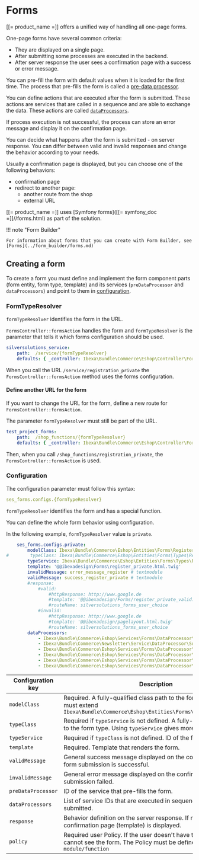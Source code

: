 # Forms

[[= product_name =]] offers a unified way of handling all one-page forms.

One-page forms have several common criteria:

- They are displayed on a single page.
- After submitting some processes are executed in the backend.
- After server response the user sees a confirmation page with a success or error message.

You can pre-fill the form with default values when it is loaded for the first time.
The process that pre-fills the form is called a [pre-data processor](form_api/predataprocessors.md).

You can define actions that are executed after the form is submitted.
These actions are services that are called in a sequence and are able to exchange the data.
These actions are called [`dataProcessors`](form_api/dataprocessors.md).

If process execution is not successful, the process can store an error message
and display it on the confirmation page.

You can decide what happens after the form is submitted - on server response.
You can differ between valid and invalid responses and change the behavior according to your needs.

Usually a confirmation page is displayed, but you can choose one of the following behaviors:

- confirmation page
- redirect to another page:
    - another route from the shop
    - external URL

[[= product_name =]] uses [Symfony forms]([[= symfony_doc =]]//forms.html) as part of the solution.

!!! note "Form Builder"

    For information about forms that you can create with Form Builder, see [Forms](../form_builder/forms.md)

## Creating a form

To create a form you must define and implement the form component parts (form entity, form type, template)
and its services (`preDataProcessor` and `dataProcessors`) and point to them in [configuration](#configuration).

### FormTypeResolver

`formTypeResolver` identifies the form in the URL.

`FormsController::formsAction` handles the form and `formTypeResolver` is the parameter that tells it
which forms configuration should be used.

``` yaml
silversolutions_service:
    path:  /service/{formTypeResolver}
    defaults: { _controller: Ibexa\Bundle\Commerce\Eshop\Controller\FormsController::formsAction }
```

When you call the URL `/service/registration_private` the `FormsController::formsAction` method
uses the forms configuration.

#### Define another URL for the form

If you want to change the URL for the form, define a new route for `FormsController::formsAction`.

The parameter `formTypeResolver` must still be part of the URL.

``` yaml
test_project_forms:
    path:  /shop_functions/{formTypeResolver}
    defaults: { _controller: Ibexa\Bundle\Commerce\Eshop\Controller\FormsController::formsAction }
```

Then, when you call `/shop_functions/registration_private`, the `FormsController::formsAction` is used.

### Configuration

The configuration parameter must follow this syntax:

``` yaml
ses_forms.configs.{formTypeResolver}
```

`formTypeResolver` identifies the form and has a special function.

You can define the whole form behavior using configuration.

In the following example, `formTypeResolver` value is `private`.

``` yaml
    ses_forms.configs.private:
        modelClass: Ibexa\Bundle\Commerce\Eshop\Entities\Forms\RegisterPrivate
#        typeClass: Ibexa\Bundle\Commerce\Eshop\Entities\Forms\Types\RegisterPrivateType
        typeService: Ibexa\Bundle\Commerce\Eshop\Entities\Forms\Types\RegisterPrivateType
        template: '@@ibexadesign\Forms\register_private.html.twig'
        invalidMessage: error_message_register # textmodule
        validMessage: success_register_private # textmodule
        #response:
            #valid:
                #httpResponse: http://www.google.de
                #template: '@@ibexadesign/Forms/register_private_valid.html.twig'
                #routeName: silversolutions_forms_user_choice
            #invalid:
                #httpResponse: http://www.google.de
                #template: '@@ibexadesign/pagelayout.html.twig'
                #routeName: silversolutions_forms_user_choice
        dataProcessors:
            - Ibexa\Bundle\Commerce\Eshop\Services\Forms\DataProcessor\CreateCustomerProfileDataDataProcessor
            - Ibexa\Bundle\Commerce\Newsletter\Service\DataProcessor\SubscribeNewsletterDataProcessor
            - Ibexa\Bundle\Commerce\Eshop\Services\Forms\DataProcessor\EzCreateUserDataProcessor
            - Ibexa\Bundle\Commerce\Eshop\Services\Forms\DataProcessor\EzUserDisableDataProcessor
            - Ibexa\Bundle\Commerce\Eshop\Services\Forms\DataProcessor\CreateRegistrationTokenDataProcessor
            - Ibexa\Bundle\Commerce\Eshop\Services\Forms\DataProcessor\SendConfirmationMailDataProcessor
```

|Configuration key|Description|
|--- |--- |
|`modelClass`|Required. A fully-qualified class path to the form entity. This class must extend `Ibexa\Bundle\Commerce\Eshop\Entities\Forms\AbstractFormEntity`|
|`typeClass`|Required if `typeService` is not defined. A fully-qualified class path to the form type. Using `typeService` gives more flexibility.|
|`typeService` |Required if `typeClass` is not defined. ID of the form type service.|
|`template`|Required. Template that renders the form.|
|`validMessage`|General success message displayed on the confirmation page if form submission is successful.|
|`invalidMessage`|General error message displayed on the confirmation page if form submission failed.|
|`preDataProcessor`|ID of the service that pre-fills the form.|
|`dataProcessors`|List of service IDs that are executed in sequence after the form is submitted.|
|`response`|Behavior definition on the server response. If not defined, the confirmation page (template) is displayed.|
|`policy`|Required user Policy. If the user doesn't have the Policy, they cannot see the form. The Policy must be defined as `module/function`|
